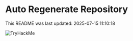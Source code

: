 # Auto Regenerate Repository

This README was last updated: 2025-07-15 11:10:18

 ![TryHackMe](https://tryhackme.com/badge/533634)